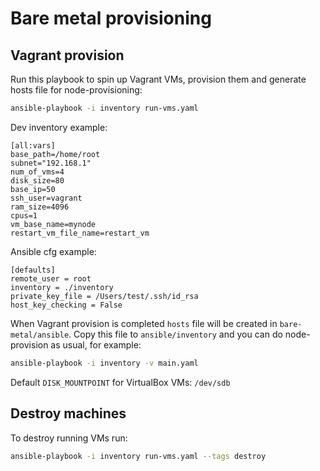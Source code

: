 # Bare metal provisioning

## Vagrant provision

Run this playbook to spin up Vagrant VMs, provision them and generate hosts file for node-provisioning:

```bash
ansible-playbook -i inventory run-vms.yaml
```

Dev inventory example:

```
[all:vars]
base_path=/home/root
subnet="192.168.1"
num_of_vms=4
disk_size=80
base_ip=50
ssh_user=vagrant
ram_size=4096
cpus=1
vm_base_name=mynode
restart_vm_file_name=restart_vm
```

Ansible cfg example:

```
[defaults]
remote_user = root
inventory = ./inventory
private_key_file = /Users/test/.ssh/id_rsa
host_key_checking = False
```

When Vagrant provision is completed `hosts` file will be created in `bare-metal/ansible`. Copy this file to `ansible/inventory` and you can do node-provision as usual, for example:

```bash
ansible-playbook -i inventory -v main.yaml
```

Default `DISK_MOUNTPOINT` for VirtualBox VMs: `/dev/sdb`

## Destroy machines

To destroy running VMs run:

```bash
ansible-playbook -i inventory run-vms.yaml --tags destroy
```
